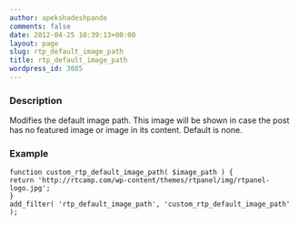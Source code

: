 ```yaml
---
author: apekshadeshpande
comments: false
date: 2012-04-25 10:39:13+00:00
layout: page
slug: rtp_default_image_path
title: rtp_default_image_path
wordpress_id: 3085
---
```


### Description


Modifies the default image path. This image will be shown in case the post has no featured image or image in its content. Default is none.


### Example



    
    function custom_rtp_default_image_path( $image_path ) {
    return 'http://rtcamp.com/wp-content/themes/rtpanel/img/rtpanel-logo.jpg';
    }
    add_filter( 'rtp_default_image_path', 'custom_rtp_default_image_path' );
